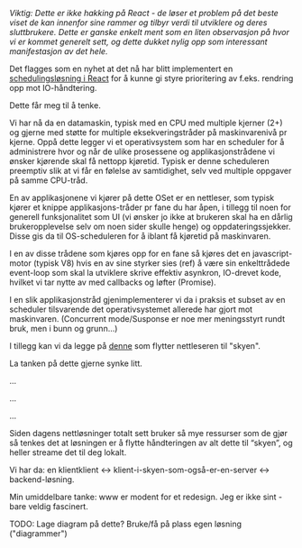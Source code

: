 _Viktig: Dette er ikke hakking på React - de løser et problem på det beste viset de kan innenfor sine rammer og tilbyr verdi til utviklere og deres sluttbrukere. Dette er ganske enkelt ment som en liten observasjon på hvor vi er kommet generelt sett, og dette dukket nylig opp som interessant manifestasjon av det hele._

Det flagges som en nyhet at det nå har blitt implementert en [schedulingsløsning i React](https://reactjs.org/docs/concurrent-mode-intro.html) for å kunne gi styre prioritering av f.eks. rendring opp mot IO-håndtering.

Dette får meg til å tenke.

Vi har nå da en datamaskin, typisk med en CPU med multiple kjerner (2+) og gjerne med støtte for multiple eksekveringstråder på maskinvarenivå pr kjerne. Oppå dette legger vi et operativsystem som har en scheduler for å administrere hvor og når de ulike prosessene og applikasjonstrådene vi ønsker kjørende skal få nettopp kjøretid. Typisk er denne scheduleren preemptiv slik at vi får en følelse av samtidighet, selv ved multiple oppgaver på samme CPU-tråd.

En av applikasjonene vi kjører på dette OSet er en nettleser, som typisk kjører et knippe applikasjons-tråder pr fane du har åpen, i tillegg til noen for generell funksjonalitet som UI (vi ønsker jo ikke at brukeren skal ha en dårlig brukeropplevelse selv om noen sider skulle henge) og oppdateringssjekker. Disse gis da til OS-scheduleren for å iblant få kjøretid på maskinvaren.

I en av disse trådene som kjøres opp for en fane så kjøres det en javascript-motor (typisk V8) hvis en av sine styrker sies (ref) å være sin enkelttrådede event-loop som skal la utviklere skrive effektiv asynkron, IO-drevet kode, hvilket vi tar nytte av med callbacks og løfter (Promise).

I en slik applikasjonstråd gjenimplementerer vi da i praksis et subset av en scheduler tilsvarende det operativsystemet allerede har gjort mot maskinvaren. (Concurrent mode/Susponse er noe mer meningsstyrt rundt bruk, men i bunn og grunn...)

I tillegg kan vi da legge på [denne](https://mightyapp.com/) som flytter nettleseren til "skyen".

La tanken på dette gjerne synke litt.

...

...

...

Siden dagens nettløsninger totalt sett bruker så mye ressurser som de gjør så tenkes det at løsningen er å flytte håndteringen av alt dette til “skyen”, og heller streame det til deg lokalt.

Vi har da: en klientklient <-> klient-i-skyen-som-også-er-en-server <-> backend-løsning.

Min umiddelbare tanke: www er modent for et redesign. Jeg er ikke sint - bare veldig fascinert.


TODO: Lage diagram på dette? Bruke/få på plass egen løsning ("diagrammer")
